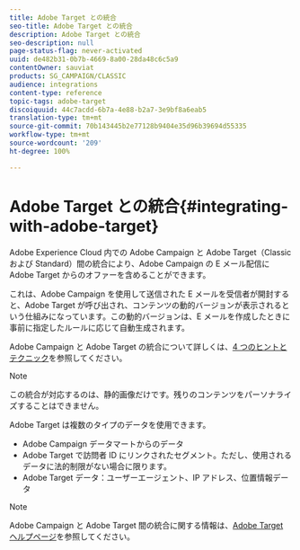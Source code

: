 ```yaml
---
title: Adobe Target との統合
seo-title: Adobe Target との統合
description: Adobe Target との統合
seo-description: null
page-status-flag: never-activated
uuid: de482b31-0b7b-4669-8a00-28da48c6c5a9
contentOwner: sauviat
products: SG_CAMPAIGN/CLASSIC
audience: integrations
content-type: reference
topic-tags: adobe-target
discoiquuid: 44c7acdd-6b7a-4e88-b2a7-3e9bf8a6eab5
translation-type: tm+mt
source-git-commit: 70b143445b2e77128b9404e35d96b39694d55335
workflow-type: tm+mt
source-wordcount: '209'
ht-degree: 100%

---
```



# Adobe Target との統合{#integrating-with-adobe-target}

Adobe Experience Cloud 内での Adobe Campaign と Adobe Target（Classic および Standard）間の統合により、Adobe Campaign の E メール配信に Adobe Target からのオファーを含めることができます。

これは、Adobe Campaign を使用して送信された E メールを受信者が開封すると、Adobe Target が呼び出され、コンテンツの動的バージョンが表示されるという仕組みになっています。この動的バージョンは、E メールを作成したときに事前に指定したルールに応じて自動生成されます。

Adobe Campaign と Adobe Target の統合について詳しくは、[4 つのヒントとテクニック](https://www.adobe.com/content/dam/www/us/en/marketing/campaign/pdfs/Adobe_Campaign_for_Target_Tips_and_Tricks.pdf)を参照してください。
>[!NOTE]
>
>この統合が対応するのは、静的画像だけです。残りのコンテンツをパーソナライズすることはできません。

Adobe Target は複数のタイプのデータを使用できます。

* Adobe Campaign データマートからのデータ
* Adobe Target で訪問者 ID にリンクされたセグメント。ただし、使用されるデータに法的制限がない場合に限ります。
* Adobe Target データ：ユーザーエージェント、IP アドレス、位置情報データ

>[!NOTE]
>
>Adobe Campaign と Adobe Target 間の統合に関する情報は、[Adobe Target ヘルプページ](https://docs.adobe.com/content/help/ja-JP/target/using/integrate/campaign-and-target.html)を参照してください。
